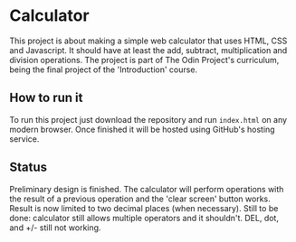 # Calculator

This project is about making a simple web calculator that uses HTML, CSS and Javascript. It should have at least the add, subtract, multiplication and division operations. The project is part of The Odin Project's curriculum, being the final project of the 'Introduction' course.

## How to run it

To run this project just download the repository and run ```index.html``` on any modern browser. Once finished it will be hosted using GitHub's hosting service.

## Status

Preliminary design is finished. The calculator will perform operations with the result of a previous operation and the 'clear screen' button works. Result is now limited to two decimal places (when necessary). Still to be done: calculator still allows multiple operators and it shouldn't. DEL, dot, and +/- still not working.